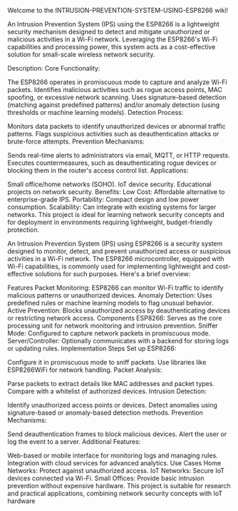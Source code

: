 Welcome to the INTRUSION-PREVENTION-SYSTEM-USING-ESP8266 wiki!

An Intrusion Prevention System (IPS) using the ESP8266 is a lightweight security mechanism designed to detect and mitigate unauthorized or malicious activities in a Wi-Fi network. Leveraging the ESP8266's Wi-Fi capabilities and processing power, this system acts as a cost-effective solution for small-scale wireless network security.

Description: Core Functionality:

The ESP8266 operates in promiscuous mode to capture and analyze Wi-Fi packets. Identifies malicious activities such as rogue access points, MAC spoofing, or excessive network scanning. Uses signature-based detection (matching against predefined patterns) and/or anomaly detection (using thresholds or machine learning models). Detection Process:

Monitors data packets to identify unauthorized devices or abnormal traffic patterns. Flags suspicious activities such as deauthentication attacks or brute-force attempts. Prevention Mechanisms:

Sends real-time alerts to administrators via email, MQTT, or HTTP requests. Executes countermeasures, such as deauthenticating rogue devices or blocking them in the router's access control list. Applications:

Small office/home networks (SOHO). IoT device security. Educational projects on network security. Benefits: Low Cost: Affordable alternative to enterprise-grade IPS. Portability: Compact design and low power consumption. Scalability: Can integrate with existing systems for larger networks. This project is ideal for learning network security concepts and for deployment in environments requiring lightweight, budget-friendly protection.

An Intrusion Prevention System (IPS) using ESP8266 is a security system designed to monitor, detect, and prevent unauthorized access or suspicious activities in a Wi-Fi network. The ESP8266 microcontroller, equipped with Wi-Fi capabilities, is commonly used for implementing lightweight and cost-effective solutions for such purposes. Here's a brief overview:

Features Packet Monitoring: ESP8266 can monitor Wi-Fi traffic to identify malicious patterns or unauthorized devices. Anomaly Detection: Uses predefined rules or machine learning models to flag unusual behavior. Active Prevention: Blocks unauthorized access by deauthenticating devices or restricting network access. Components ESP8266: Serves as the core processing unit for network monitoring and intrusion prevention. Sniffer Mode: Configured to capture network packets in promiscuous mode. Server/Controller: Optionally communicates with a backend for storing logs or updating rules. Implementation Steps Set up ESP8266:

Configure it in promiscuous mode to sniff packets. Use libraries like ESP8266WiFi for network handling. Packet Analysis:

Parse packets to extract details like MAC addresses and packet types. Compare with a whitelist of authorized devices. Intrusion Detection:

Identify unauthorized access points or devices. Detect anomalies using signature-based or anomaly-based detection methods. Prevention Mechanisms:

Send deauthentication frames to block malicious devices. Alert the user or log the event to a server. Additional Features:

Web-based or mobile interface for monitoring logs and managing rules. Integration with cloud services for advanced analytics. Use Cases Home Networks: Protect against unauthorized access. IoT Networks: Secure IoT devices connected via Wi-Fi. Small Offices: Provide basic intrusion prevention without expensive hardware. This project is suitable for research and practical applications, combining network security concepts with IoT hardware

